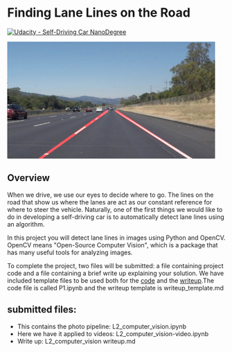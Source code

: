 # **Finding Lane Lines on the Road** 
[![Udacity - Self-Driving Car NanoDegree](https://s3.amazonaws.com/udacity-sdc/github/shield-carnd.svg)](http://www.udacity.com/drive)

<img src="examples/laneLines_thirdPass.jpg" width="480" alt="Combined Image" />

Overview
---

When we drive, we use our eyes to decide where to go.  The lines on the road that show us where the lanes are act as our constant reference for where to steer the vehicle.  Naturally, one of the first things we would like to do in developing a self-driving car is to automatically detect lane lines using an algorithm.

In this project you will detect lane lines in images using Python and OpenCV.  OpenCV means "Open-Source Computer Vision", which is a package that has many useful tools for analyzing images.  

To complete the project, two files will be submitted: a file containing project code and a file containing a brief write up explaining your solution. We have included template files to be used both for the [code](https://github.com/udacity/CarND-LaneLines-P1/blob/master/P1.ipynb) and the [writeup](https://github.com/udacity/CarND-LaneLines-P1/blob/master/writeup_template.md).The code file is called P1.ipynb and the writeup template is writeup_template.md 

## submitted files:
* This contains the photo pipeline: L2_computer_vision.ipynb
* Here we have it applied to videos: L2_computer_vision-video.ipynb
* Write up: L2_computer_vision writeup.md
